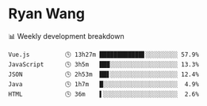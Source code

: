# Ryan Wang

 <!-- waka-box start -->
📊 Weekly development breakdown
```text
Vue.js          🕓 13h27m ████████████▋░░░░░░░░░ 57.9%
JavaScript      🕓 3h5m   ██▉░░░░░░░░░░░░░░░░░░░ 13.3%
JSON            🕓 2h53m  ██▋░░░░░░░░░░░░░░░░░░░ 12.4%
Java            🕓 1h7m   █░░░░░░░░░░░░░░░░░░░░░  4.9%
HTML            🕓 36m    ▌░░░░░░░░░░░░░░░░░░░░░  2.6%
```
<!-- Powered by https://github.com/YouEclipse/waka-box-go . -->
<!-- waka-box end -->